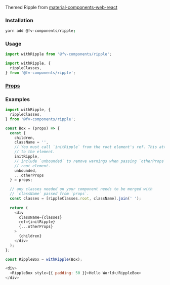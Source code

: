 Themed Ripple from <a href="https://github.com/material-components/material-components-web-react/tree/master/packages/ripple" target="_blank">material-components-web-react</a>

### Installation

```bash
yarn add @fv-components/ripple;
```

### Usage

```js static
import withRipple from '@fv-components/ripple';
```

```js static
import withRipple, {
  rippleClasses,
} from '@fv-components/ripple';
```

### [Props](https://github.com/material-components/material-components-web-react/tree/master/packages/ripple#props)

### Examples

```js
import withRipple, {
  rippleClasses,
} from '@fv-components/ripple';

const Box = (props) => {
  const {
    children,
    className = '',
    // You must call `initRipple` from the root element's ref. This attaches the ripple
    // to the element.
    initRipple,
    // include `unbounded` to remove warnings when passing `otherProps` to the
    // root element.
    unbounded,
    ...otherProps
  } = props;

  // any classes needed on your component needs to be merged with
  // `className` passed from `props`.
  const classes = [rippleClasses.root, className].join(' ');
  
  return (
    <div
      className={classes}
      ref={initRipple}
      {...otherProps}
    >
      {children}
    </div>
  );
};

const RippleBox = withRipple(Box);

<div>
  <RippleBox style={{ padding: 50 }}>Hello World</RippleBox>
</div>
```
